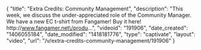 {
    "title": "Extra Credits: Community Management",
    "description": "This week, we discuss the under-appreciated role of the Community Manager. We have a new EC t-shirt from Fangamer! Buy it here! http:\/\/www.fangamer.net\/produ...",
    "videoid": "191906",
    "date_created": "1406055184",
    "date_modified": "1418181776",
    "type": "captivate",
    "layout": "video",
    "url": "\/v\/extra-credits-community-management\/191906"
}